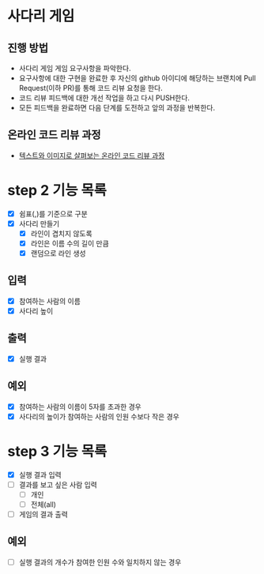 # 사다리 게임
## 진행 방법
* 사다리 게임 게임 요구사항을 파악한다.
* 요구사항에 대한 구현을 완료한 후 자신의 github 아이디에 해당하는 브랜치에 Pull Request(이하 PR)를 통해 코드 리뷰 요청을 한다.
* 코드 리뷰 피드백에 대한 개선 작업을 하고 다시 PUSH한다.
* 모든 피드백을 완료하면 다음 단계를 도전하고 앞의 과정을 반복한다.

## 온라인 코드 리뷰 과정
* [텍스트와 이미지로 살펴보는 온라인 코드 리뷰 과정](https://github.com/nextstep-step/nextstep-docs/tree/master/codereview)
# step 2 기능 목록

- [x] 쉼표(,)를 기준으로 구분
- [x] 사다리 만들기
    - [x] 라인이 겹치지 않도록
    - [x] 라인은 이름 수의 길이 만큼
    - [x] 랜덤으로 라인 생성

## 입력

- [x] 참여하는 사람의 이름
- [x] 사다리 높이

## 출력

- [x] 실행 결과

## 예외

- [x] 참여하는 사람의 이름이 5자를 초과한 경우
- [x] 사다리의 높이가 참여하는 사람의 인원 수보다 작은 경우

# step 3 기능 목록
- [x] 실행 결과 입력
- [ ] 결과를 보고 싶은 사람 입력
  - [ ] 개인
  - [ ] 전체(all)
- [ ] 게임의 결과 출력
## 예외 
- [ ] 실행 결과의 개수가 참여한 인원 수와 일치하지 않는 경우